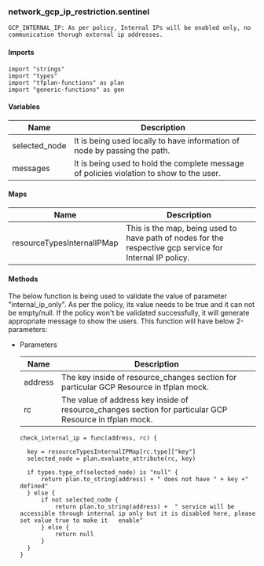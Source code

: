 ### network_gcp_ip_restriction.sentinel
```
GCP_INTERNAL_IP: As per policy, Internal IPs will be enabled only, no communication thorugh external ip addresses.
```

#### Imports
```
import "strings"
import "types"
import "tfplan-functions" as plan
import "generic-functions" as gen
```

#### Variables 
|Name|Description|
|----|-----|
|selected_node|It is being used locally to have information of node by passing the path.|
|messages| It is being used to hold the complete message of policies violation to show to the user.|

#### Maps
|Name|Description|
|----|-----|
|resourceTypesInternalIPMap|This is the map, being used to have path of nodes for the respective gcp service for Internal IP policy.|

#### Methods
The below function is being used to validate the value of parameter "internal_ip_only". As per the policy, its value needs to be true and it can not be empty/null. If the policy won't be validated successfully, it will generate appropriate message to show the users. This function will have below 2-parameters:

* Parameters

  |Name|Description|
  |----|-----|
  |address|The key inside of resource_changes section for particular GCP Resource in tfplan mock.|
  |rc|The value of address key inside of resource_changes section for particular GCP Resource in tfplan mock.|

  ```
  check_internal_ip = func(address, rc) {

	key = resourceTypesInternalIPMap[rc.type]["key"]
	selected_node = plan.evaluate_attribute(rc, key)

	if types.type_of(selected_node) is "null" {
		return plan.to_string(address) + " does not have " + key +" defined"
	} else {
		if not selected_node {					
			return plan.to_string(address) +  " service will be accessible through internal ip only but it is disabled here, please set value true to make it   enable"			
		} else {
			return null
		}
	}
  }
  ```
